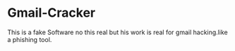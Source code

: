 # Gmail-Cracker
This is a fake Software no this real but his work is real for gmail hacking.like a phishing tool.
